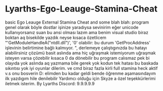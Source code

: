 # Lyarths-Ego-Leauge-Stamina-Cheat
basic Ego Leauge External Stamina Cheat
and some blah blah:
program genel olarak böyle dostlar işinize yaradıysa sevinirim eğer unicode kullanıyorsanız suan bu ansi olması lazım ama benim visual studio biraz boktan aq bisekilde yazdık neyse kısaca özetlicem "'GetModuleHandleA("ntdll.dll")', '0' olabilir:  bu durum 'GetProcAddress' işlevinin belirtimine bağlı kalmıyor. ", derlemeye çalıştıgınızda bu hatayı alabilirsiniz çözümü basit aslında ama hiç uğraşmak istemiyorum uğraşmak isteyen varsa çözebilir kısaca 0 da dönebilir bu program calısmaz pek bi olayıda yok aslında aq yazmama bile gerek yok kodun tek hatası bu baskada sıkıntısı yok iyi oyunlar dilerim. ve cmd biraz fazla kirli full stamina heck aktif v.s onu bosverin D: elimden bu kadar geldi bende öğrenme aşamasındayım ilk yazdıgım hile denilebilir 
Yardımcı olduğu için Skyze a özel teşekkürlerimi iletmek isterim. 
By Lyarths 
Discord: 9.9.9.9.9
